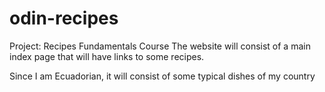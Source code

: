 # odin-recipes
Project: Recipes Fundamentals Course
The website will consist of a main index page that will have links to some recipes.


Since I am Ecuadorian, it will consist of some typical dishes of my country
